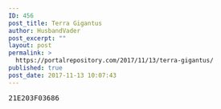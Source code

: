 ```yaml
---
ID: 456
post_title: Terra Gigantus
author: HusbandVader
post_excerpt: ""
layout: post
permalink: >
  https://portalrepository.com/2017/11/13/terra-gigantus/
published: true
post_date: 2017-11-13 10:07:43
---
```

<pre>21E203F03686</pre>